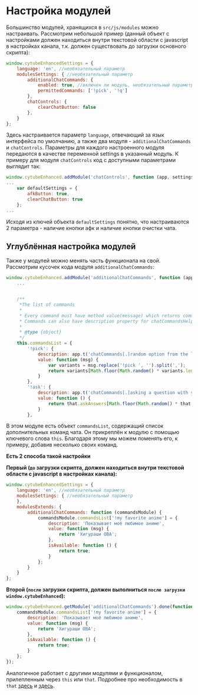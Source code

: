 Настройка модулей
=================

Большинство модулей, хранящихся в `src/js/modules` можно настраивать.
Рассмотрим небольшой пример (данный объект с настройками должен находиться внутри текстовой области с javascript в настройках канала, т.к. должен существовать до загрузки основного скрипта):

```javascript
window.cytubeEnhancedSettings = {
    language: 'en', //необязательный параметр
    modulesSettings: { //необязательный параметр
        additionalChatCommands: {
            enabled: true, //включен ли модуль, необязательный параметр, есть у всех модулей
            permittedCommands: ['!pick', '!q']
        },
        chatControls: {
            clearChatButton: false
        },
    }
};
```

Здесь настраивается параметр `language`, отвечающий за язык интерфейса по умолчанию, а также два модуля - `additionalChatCommands` и `chatControls`. 
Параметры для каждого настроенного модуля передаются в качестве переменной settings в указанный модуль. К примеру для модуля `chatControls` код с доступными параметрами выглядит так:

```javascript
window.cytubeEnhanced.addModule('chatControls', function (app, settings) {
...
    var defaultSettings = {
        afkButton: true,
        clearChatButton: true
    };
...
```

Исходя из ключей объекта `defaultSettings` понятно, что настраиваются 2 параметра - наличие кнопки афк и наличие кнопки очистки чата.


## Углублённая настройка модулей

Также у модулей можно менять часть функционала на свой. Рассмотрим кусочек кода модуля `additionalChatCommands`:

```javascript
window.cytubeEnhanced.addModule('additionalChatCommands', function (app, settings) {
    ...


    /**
     *The list of commands
     *
     * Every command must have method value(message) which returns command's message.
     * Commands can also have description property for chatCommandsHelp module and isAvailable method which returns false if command is not permitted (by default returns true)
     *
     * @type {object}
     */
    this.commandsList = {
        '!pick': {
            description: app.t('chatCommands[.]random option from the list of options (!pick option1, option2, option3)'),
            value: function (msg) {
                var variants = msg.replace('!pick ', '').split(',');
                return variants[Math.floor(Math.random() * variants.length)].trim();
            }
        },
        '!ask': {
            description: app.t('chatCommands[.]asking a question with yes/no/... type answer (e.g. <i>!ask Will i be rich?</i>)'),
            value: function () {
                return that.askAnswers[Math.floor(Math.random() * that.askAnswers.length)];
            }
        },
```

В этом модуле есть объект `commandsList`, содержащий список дополнительных команд чата.
Он прикреплён к модулю с помощью ключевого слова `this`. Благодаря этому мы можем поменять его, к примеру, добавив несколько своих команд.

**Есть 2 способа такой настройки**

**Первый (`до` загрузки скрипта, должен находиться внутри текстовой области с javascript в настройках канала):**

```javascript
window.cytubeEnhancedSettings = {
    language: 'en', //необязательный параметр
    modulesSettings: { //необязательный параметр
    },
    modulesExtends: {
        additionalChatCommands: function (commandsModule) {
            commandsModule.commandsList['!my favorite anime'] = {
                description: 'Показывает моё любимое аниме',
                value: function (msg) {
                    return 'Хигураши ОВА';
                },
                isAvailable: function () {
                    return true;
                }
            };
        }
    }
};
```

**Второй (`после` загрузки скрипта, должен выполниться `после загрузки window.cytubeEnhanced`):**

```javascript
window.cytubeEnhanced.getModule('additionalChatCommands').done(function (commandsModule) {
    commandsModule.commandsList['!my favorite anime'] = {
        description: 'Показывает моё любимое аниме',
        value: function (msg) {
            return 'Хигураши ОВА';
        },
        isAvailable: function () {
            return true;
        }
    };
});
```

Аналогичное работает с другими модулями и функционалом, прилепленным через `this` или `that`. Подробнее про необходимость в `that` [здесь](http://stackoverflow.com/questions/133973/how-does-this-keyword-work-within-a-javascript-object-literal) и [здесь](http://jsforallof.us/2014/07/08/var-that-this/).

